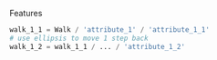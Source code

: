 Features

```python
walk_1_1 = Walk / 'attribute_1' / 'attribute_1_1'
# use ellipsis to move 1 step back
walk_1_2 = walk_1_1 / ... / 'attribute_1_2'
```
